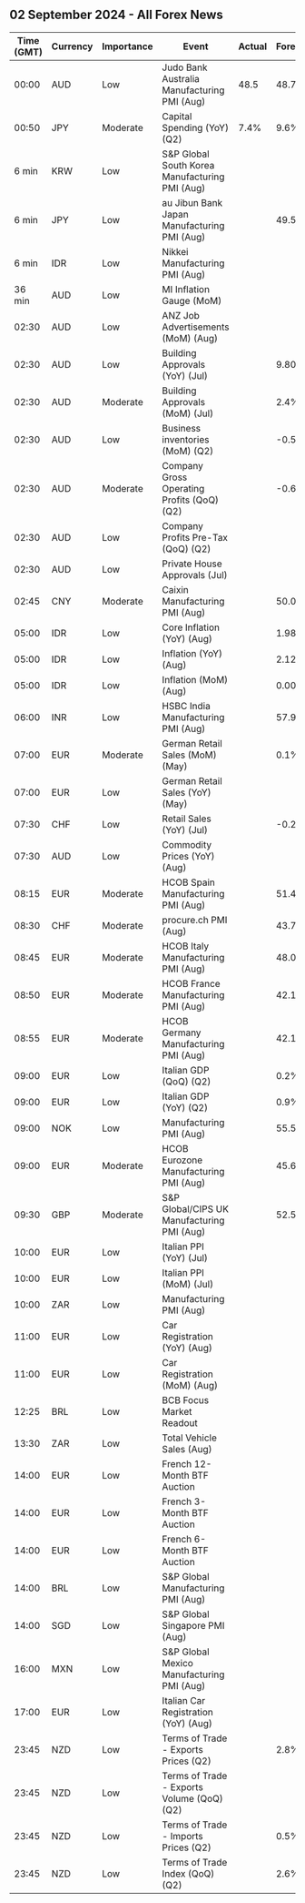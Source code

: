 ## 02 September 2024 - All Forex News

| Time (GMT) | Currency | Importance | Event | Actual | Forecast | Previous |
|------|----------|------------|-------|--------|----------|----------|
| 00:00 | AUD | Low | Judo Bank Australia Manufacturing PMI (Aug) | 48.5 | 48.7 | 47.5 |
| 00:50 | JPY | Moderate | Capital Spending (YoY) (Q2) | 7.4% | 9.6% | 6.8% |
| 6 min | KRW | Low | S&P Global South Korea Manufacturing PMI (Aug) |  |  | 51.4 |
| 6 min | JPY | Low | au Jibun Bank Japan Manufacturing PMI (Aug) |  | 49.5 | 49.5 |
| 6 min | IDR | Low | Nikkei Manufacturing PMI (Aug) |  |  | 49.3 |
| 36 min | AUD | Low | MI Inflation Gauge (MoM) |  |  | 0.4% |
| 02:30 | AUD | Low | ANZ Job Advertisements (MoM) (Aug) |  |  | -3.0% |
| 02:30 | AUD | Low | Building Approvals (YoY) (Jul) |  | 9.80% | 9.80% |
| 02:30 | AUD | Moderate | Building Approvals (MoM) (Jul) |  | 2.4% | -6.5% |
| 02:30 | AUD | Low | Business inventories (MoM) (Q2) |  | -0.5% | 1.3% |
| 02:30 | AUD | Moderate | Company Gross Operating Profits (QoQ) (Q2) |  | -0.6% | -2.5% |
| 02:30 | AUD | Low | Company Profits Pre-Tax (QoQ) (Q2) |  |  | -8.4% |
| 02:30 | AUD | Low | Private House Approvals (Jul) |  |  | -0.5% |
| 02:45 | CNY | Moderate | Caixin Manufacturing PMI (Aug) |  | 50.0 | 49.8 |
| 05:00 | IDR | Low | Core Inflation (YoY) (Aug) |  | 1.98% | 1.95% |
| 05:00 | IDR | Low | Inflation (YoY) (Aug) |  | 2.12% | 2.13% |
| 05:00 | IDR | Low | Inflation (MoM) (Aug) |  | 0.00% | -0.18% |
| 06:00 | INR | Low | HSBC India Manufacturing PMI (Aug) |  | 57.9 | 57.9 |
| 07:00 | EUR | Moderate | German Retail Sales (MoM) (May) |  | 0.1% | -1.2% |
| 07:00 | EUR | Low | German Retail Sales (YoY) (May) |  |  | -0.6% |
| 07:30 | CHF | Low | Retail Sales (YoY) (Jul) |  | -0.2% | -2.2% |
| 07:30 | AUD | Low | Commodity Prices (YoY) (Aug) |  |  | -3.0% |
| 08:15 | EUR | Moderate | HCOB Spain Manufacturing PMI (Aug) |  | 51.4 | 51.0 |
| 08:30 | CHF | Moderate | procure.ch PMI (Aug) |  | 43.7 | 43.5 |
| 08:45 | EUR | Moderate | HCOB Italy Manufacturing PMI (Aug) |  | 48.0 | 47.4 |
| 08:50 | EUR | Moderate | HCOB France Manufacturing PMI (Aug) |  | 42.1 | 42.1 |
| 08:55 | EUR | Moderate | HCOB Germany Manufacturing PMI (Aug) |  | 42.1 | 42.1 |
| 09:00 | EUR | Low | Italian GDP (QoQ) (Q2) |  | 0.2% | 0.2% |
| 09:00 | EUR | Low | Italian GDP (YoY) (Q2) |  | 0.9% | 0.9% |
| 09:00 | NOK | Low | Manufacturing PMI (Aug) |  | 55.5 | 56.9 |
| 09:00 | EUR | Moderate | HCOB Eurozone Manufacturing PMI (Aug) |  | 45.6 | 45.6 |
| 09:30 | GBP | Moderate | S&P Global/CIPS UK Manufacturing PMI (Aug) |  | 52.5 | 52.5 |
| 10:00 | EUR | Low | Italian PPI (YoY) (Jul) |  |  | -2.5% |
| 10:00 | EUR | Low | Italian PPI (MoM) (Jul) |  |  | 0.7% |
| 10:00 | ZAR | Low | Manufacturing PMI (Aug) |  |  | 52.4 |
| 11:00 | EUR | Low | Car Registration (YoY) (Aug) |  |  | 3.40% |
| 11:00 | EUR | Low | Car Registration (MoM) (Aug) |  |  | -18.70% |
| 12:25 | BRL | Low | BCB Focus Market Readout |  |  |  |
| 13:30 | ZAR | Low | Total Vehicle Sales (Aug) |  |  | 44.23K |
| 14:00 | EUR | Low | French 12-Month BTF Auction |  |  | 2.999% |
| 14:00 | EUR | Low | French 3-Month BTF Auction |  |  | 3.372% |
| 14:00 | EUR | Low | French 6-Month BTF Auction |  |  | 3.285% |
| 14:00 | BRL | Low | S&P Global Manufacturing PMI (Aug) |  |  | 54.0 |
| 14:00 | SGD | Low | S&P Global Singapore PMI (Aug) |  |  | 50.7 |
| 16:00 | MXN | Low | S&P Global Mexico Manufacturing PMI (Aug) |  |  | 49.60 |
| 17:00 | EUR | Low | Italian Car Registration (YoY) (Aug) |  |  | 4.7% |
| 23:45 | NZD | Low | Terms of Trade - Exports Prices (Q2) |  | 2.8% | -0.3% |
| 23:45 | NZD | Low | Terms of Trade - Exports Volume (QoQ) (Q2) |  |  | 6.3% |
| 23:45 | NZD | Low | Terms of Trade - Imports Prices (Q2) |  | 0.5% | -5.1% |
| 23:45 | NZD | Low | Terms of Trade Index (QoQ) (Q2) |  | 2.6% | 5.1% |
